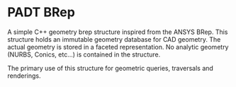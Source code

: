# PADT BRep
A simple C++ geometry brep structure inspired from the ANSYS BRep.  This structure holds an immutable geometry database for CAD geometry.  The actual geometry is stored in a faceted representation.  No analytic geometry (NURBS, Conics, etc...) is contained in the structure.  

The primary use of this structure for geometric queries, traversals and renderings.
